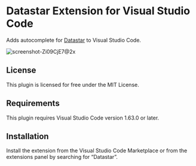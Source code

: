 # Datastar Extension for Visual Studio Code

Adds autocomplete for [Datastar](https://data-star.dev/) to Visual Studio Code.

![screenshot-Zi09CjE7@2x](https://github.com/user-attachments/assets/5082d177-46d2-4683-b7ed-f68749c12c7b)

## License

This plugin is licensed for free under the MIT License.

## Requirements

This plugin requires Visual Studio Code version 1.63.0 or later.

## Installation

Install the extension from the Visual Studio Code Marketplace or from the extensions panel by searching for “Datastar”.